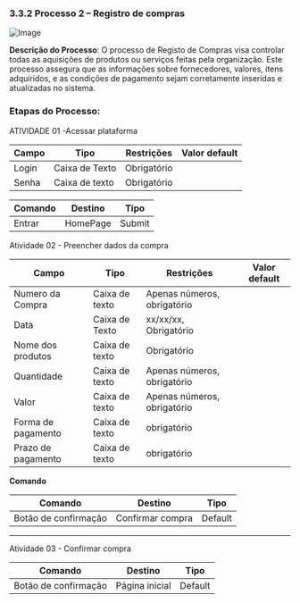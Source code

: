 ### 3.3.2 Processo 2 – Registro de compras

![Image](https://github.com/user-attachments/assets/7bd17ba3-351b-4b36-ac52-03f185f524fd)

**Descrição do Processo**: O processo de Registo de Compras visa controlar todas as aquisições de produtos ou serviços feitas pela organização. Este processo assegura que as informações sobre fornecedores, valores, itens adquiridos, e as condições de pagamento sejam corretamente inseridas e atualizadas no sistema. 

### Etapas do Processo: 

ATIVIDADE 01 -Acessar plataforma

| Campo         | Tipo            | Restrições | Valor default |
|---------------|-----------------|------------|---------------|
| Login         | Caixa de Texto  |Obrigatório |               |
| Senha         | Caixa de texto  |Obrigatório |               |


| Comando              | Destino                | Tipo   |
|----------------------|-------------------------|--------|
| Entrar   | HomePage | Submit |

Atividade 02 - Preencher dados da compra

| Campo         | Tipo            | Restrições | Valor default |
|---------------|-----------------|------------|---------------|
| Numero da Compra | Caixa de texto |Apenas números, obrigatório|           |
| Data          | Caixa de Texto  |xx/xx/xx, Obrigatório |     |
| Nome dos produtos | Caixa de texto       |Obrigatório |      |
| Quantidade    | Caixa de texto      |Apenas números, obrigatório |               |
| Valor         | Caixa de texto |Apenas números, obrigatório|        |
| Forma de pagamento| Caixa de texto        |obrigatório |            |
| Prazo de pagamento         | Caixa de texto |obrigatório|           |


**Comando**

| Comando              | Destino                          | Tipo   |
|----------------------|-----------------------------------|--------|
| Botão de confirmação | Confirmar compra| Default |

---

Atividade 03 - Confirmar compra

| Comando              | Destino             | Tipo   |
|----------------------|----------------------|--------|
| Botão de confirmação |Página inicial | Default|
